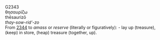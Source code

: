 <body>
  <p>G2343<br>  θησαυρίζω  <br> thēsaurizō  <br><i>thay-sow-rid‘-zo </i><br>From <a href="g2344.htm">2344</a>  to <i>amass</i> or <i>reserve</i> (literally or figuratively): - lay up (treasure), (keep) in store, (heap) treasure (together, up).<br></p>
 </body>